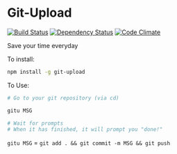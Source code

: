 Git-Upload
=====

[![Build Status](https://travis-ci.org/yxliang01/git-upload.svg?branch=master)](https://travis-ci.org/yxliang01/git-upload)
[![Dependency Status](https://david-dm.org/yxliang01/git-upload.svg)]()
[![Code Climate](https://codeclimate.com/github/yxliang01/git-upload/badges/gpa.svg)](https://codeclimate.com/github/yxliang01/git-upload)

Save your time everyday

To install:
```bash
npm install -g git-upload
```

To Use:
```bash
# Go to your git repository (via cd) 

gitu MSG

# Wait for prompts
# When it has finished, it will prompt you "done!"
```

`gitu MSG` = `git add . && git commit -m MSG && git push`
